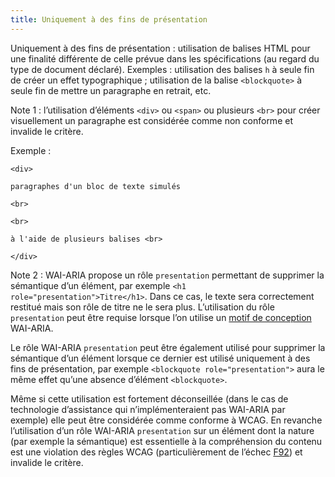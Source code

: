 ```yaml
---
title: Uniquement à des fins de présentation 
---
```


Uniquement à des fins de présentation : utilisation de balises HTML pour une
finalité différente de celle prévue dans les spécifications (au regard du type
de document déclaré). Exemples : utilisation des balises `h` à seule fin de
créer un effet typographique ; utilisation de la balise `<blockquote>` à seule
fin de mettre un paragraphe en retrait, etc.

Note 1 : l’utilisation d’éléments `<div>` ou `<span>` ou plusieurs `<br>` pour
créer visuellement un paragraphe est considérée comme non conforme et invalide
le critère.

Exemple :

`<div>`

`paragraphes d'un bloc de texte simulés`

`<br>`

`<br>`

`à l'aide de plusieurs balises <br>`

`</div>`

Note 2 : WAI-ARIA propose un rôle `presentation` permettant de supprimer la
sémantique d’un élément, par exemple `<h1 role="presentation">Titre</h1>`.
Dans ce cas, le texte sera correctement restitué mais son rôle de titre ne le
sera plus. L’utilisation du rôle `presentation` peut être requise lorsque l’on
utilise un [motif de conception](#motif-de-conception) WAI-ARIA.

Le rôle WAI-ARIA `presentation` peut être également utilisé pour supprimer la
sémantique d’un élément lorsque ce dernier est utilisé uniquement à des fins
de présentation, par exemple `<blockquote role="presentation">` aura le même
effet qu’une absence d’élément `<blockquote>`.

Même si cette utilisation est fortement déconseillée (dans le cas de
technologie d’assistance qui n’implémenteraient pas WAI-ARIA par exemple) elle
peut être considérée comme conforme à WCAG. En revanche l’utilisation d’un
rôle WAI-ARIA `presentation` sur un élément dont la nature (par exemple la
sémantique) est essentielle à la compréhension du contenu est une violation
des règles WCAG (particulièrement de l’échec
[F92](https://www.w3.org/WAI/WCAG21/Techniques/failures/F92)) et invalide le
critère.

